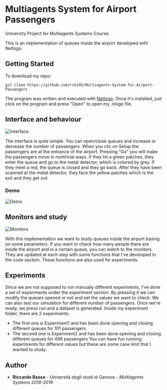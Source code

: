 # Multiagents System for Airport Passengers

University Project for Multiagents Systems Course.

This is an implementation of queues inside the airport developed with Netlogo.

## Getting Started

To download my repo:

```
git clone https://github.com/riki95/Multiagents-System-for-Airport-Passengers
```

The program was written and executed with [Netlogo](https://ccl.northwestern.edu/netlogo/).
Once it's installed, just click on the program and press "Open" to open my .nlogo file.

## Interface and behaviour

![Interface](https://i.gyazo.com/c87fb1f55dc0e388e18af169d394ab79.png)

The interface is quite simple.
You can open/close queues and increase or decrease the number of passengers.
When you clic on Setup the passengers are at the entrance of the airport. 
Pressing "Go" you will make the passengers move in nontrivial ways. 
If they hit a green patches, they enter the queue and go to the metal detector, which is colored by grey.
If they meet a red, the queue is closed and they go back.
After they have been scanned at the metal detector, they face the yellow patches which is the exit and they get out.

### Demo
![Demo](https://im4.ezgif.com/tmp/ezgif-4-e81fd52b9249.gif)


## Monitors and study

![Monitors](https://i.gyazo.com/fda87db3533d89a65d8e3ebac0264a47.png)

With this implementation we want to study queues inside the airport basing on some parameters.
If you want to check how many people there are inside the airport and in a certain queue, you can watch to the monitors.
They are updated at each step with some functions that I've developed in the code section.
These functions are also used for experiments.

## Experiments

Since we are not supposed to run manually different experiments, I've done a set of experiments under the experiment section.
By pressing it we can modify the queues opened or not and set the values we want to check.
We can also test our simulation for different number of passengers.
Once we're ready, we press run and a dataset is generated.
Inside my experiment folder, there are 2 experiments:
* The first one is Experiment1 and has been done opening and closing different queues for 101 passengers
* The second one is Experiment2 and has been done opening and closing different queues for 496 passengers
You can have fun running experiments for different values but these are some case limit that I wanted to study.

## Author

* **Riccardo Basso** - Università degli studi di Genova - *Multiagents Systems 2018-2019*

